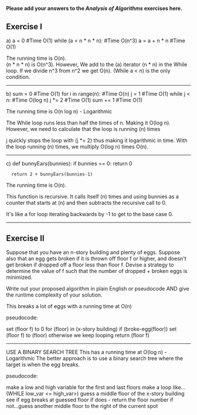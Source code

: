 #### Please add your answers to the ***Analysis of  Algorithms*** exercises here.

## Exercise I

a)  a = 0   #Time O(1)
    while (a < n * n * n):   #Time O(n^3)
      a = a + n * n   #Time O(1)

The running time is O(n).  
(n * n * n) is O(n^3).  However, We add to the (a) iterator (n * n) in the While loop. If we divide n^3 from n^2 we get O(n).
(While a < n) is the only condition.  
___________________________________________________________



b)  sum = 0  #Time O(1)
    for i in range(n):   #Time O(n)
      j = 1   #Time O(1)
      while j < n:  #Time O(log n)
        j *= 2  #Time O(1)
        sum += 1  #Time O(1)

The running time is O(n log n) - Logarithmic

The While loop runs less than half the times of n. Making it O(log n). However, we need to calculate that the loop is running (n) times

j quickly stops the loop with (j *= 2) thus making it logarithmic in time. With the loop running (n) times, we multiply O(log n) times O(n).
___________________________________________________________




c) def bunnyEars(bunnies):
      if bunnies == 0:
        return 0

      return 2 + bunnyEars(bunnies-1)

The running time is O(n).

This function is recursive. It calls itself (n) times and using bunnies as a counter that starts at (n) and then subtracts the recursive call to 0.

It's like a for loop iterating backwards by -1 to get to the base case 0.

___________________________________________________________
## Exercise II
Suppose that you have an n-story building and plenty of eggs. Suppose also that an egg gets broken if it is thrown off floor f or higher, and doesn't get broken if dropped off a floor less than floor f. Devise a strategy to determine the value of f such that the number of dropped + broken eggs is minimized.

Write out your proposed algorithm in plain English or pseudocode AND give the runtime complexity of your solution.

This breaks a lot of eggs with a running time at O(n)

pseudocode:

set (floor f) to 0
for (floor) in (x-story building)
  if (broke-egg(floor))
    set (floor f) to (floor)
  otherwise we keep looping
return (floor f)

______________________________________


USE A BINARY SEARCH TREE
This has a running time at O(log n) - Logarithmic
The better approach is to use a binary search tree where the target is when the egg breaks.

pseudocode:

make a low and high variable for the first and last floors
make a loop like... (WHILE low_var <= high_var>)
  guess a middle floor of the x-story building
  see if egg breaks at guessed floor
  if does - return the floor number
  if not...guess another middle floor to the right of the current spot